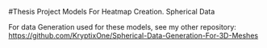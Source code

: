 #Thesis Project Models For Heatmap Creation. Spherical Data

For data Generation used for these models, see my other repository:
https://github.com/KryptixOne/Spherical-Data-Generation-For-3D-Meshes

